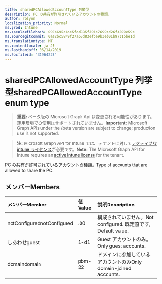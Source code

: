 ```yaml
---
title: sharedPCAllowedAccountType 列挙型
description: PC の共有が許可されているアカウントの種類。
author: rolyon
localization_priority: Normal
ms.prod: Intune
ms.openlocfilehash: 093b695e6ae5fad885f393e7690dd26f4300c59e
ms.sourcegitcommit: 0a62bc5849f27a55d83efce9b3eb01b9711bbe1d
ms.translationtype: MT
ms.contentlocale: ja-JP
ms.lasthandoff: 06/14/2019
ms.locfileid: "34964228"
---
```

# <a name="sharedpcallowedaccounttype-enum-type"></a><span data-ttu-id="c6c4f-103">sharedPCAllowedAccountType 列挙型</span><span class="sxs-lookup"><span data-stu-id="c6c4f-103">sharedPCAllowedAccountType enum type</span></span>

> <span data-ttu-id="c6c4f-104">**重要:** ベータ版の Microsoft Graph Api は変更される可能性があります。運用環境での使用はサポートされていません。</span><span class="sxs-lookup"><span data-stu-id="c6c4f-104">**Important:** Microsoft Graph APIs under the /beta version are subject to change; production use is not supported.</span></span>

> <span data-ttu-id="c6c4f-105">**注:** Microsoft Graph API for Intune では、テナントに対して[アクティブな intune ライセンス](https://go.microsoft.com/fwlink/?linkid=839381)が必要です。</span><span class="sxs-lookup"><span data-stu-id="c6c4f-105">**Note:** The Microsoft Graph API for Intune requires an [active Intune license](https://go.microsoft.com/fwlink/?linkid=839381) for the tenant.</span></span>

<span data-ttu-id="c6c4f-106">PC の共有が許可されているアカウントの種類。</span><span class="sxs-lookup"><span data-stu-id="c6c4f-106">Type of accounts that are allowed to share the PC.</span></span>

## <a name="members"></a><span data-ttu-id="c6c4f-107">メンバー</span><span class="sxs-lookup"><span data-stu-id="c6c4f-107">Members</span></span>
|<span data-ttu-id="c6c4f-108">メンバー</span><span class="sxs-lookup"><span data-stu-id="c6c4f-108">Member</span></span>|<span data-ttu-id="c6c4f-109">値</span><span class="sxs-lookup"><span data-stu-id="c6c4f-109">Value</span></span>|<span data-ttu-id="c6c4f-110">説明</span><span class="sxs-lookup"><span data-stu-id="c6c4f-110">Description</span></span>|
|:---|:---|:---|
|<span data-ttu-id="c6c4f-111">notConfigured</span><span class="sxs-lookup"><span data-stu-id="c6c4f-111">notConfigured</span></span>|<span data-ttu-id="c6c4f-112">.0</span><span class="sxs-lookup"><span data-stu-id="c6c4f-112">0</span></span>|<span data-ttu-id="c6c4f-113">構成されていません。</span><span class="sxs-lookup"><span data-stu-id="c6c4f-113">Not configured.</span></span> <span data-ttu-id="c6c4f-114">既定値です。</span><span class="sxs-lookup"><span data-stu-id="c6c4f-114">Default value.</span></span>|
|<span data-ttu-id="c6c4f-115">しあわせ</span><span class="sxs-lookup"><span data-stu-id="c6c4f-115">guest</span></span>|<span data-ttu-id="c6c4f-116">1-d</span><span class="sxs-lookup"><span data-stu-id="c6c4f-116">1</span></span>|<span data-ttu-id="c6c4f-117">Guest アカウントのみ。</span><span class="sxs-lookup"><span data-stu-id="c6c4f-117">Only guest accounts.</span></span>|
|<span data-ttu-id="c6c4f-118">domain</span><span class="sxs-lookup"><span data-stu-id="c6c4f-118">domain</span></span>|<span data-ttu-id="c6c4f-119">pbm-2</span><span class="sxs-lookup"><span data-stu-id="c6c4f-119">2</span></span>|<span data-ttu-id="c6c4f-120">ドメインに参加しているアカウントのみ</span><span class="sxs-lookup"><span data-stu-id="c6c4f-120">Only domain-joined accounts.</span></span>|





